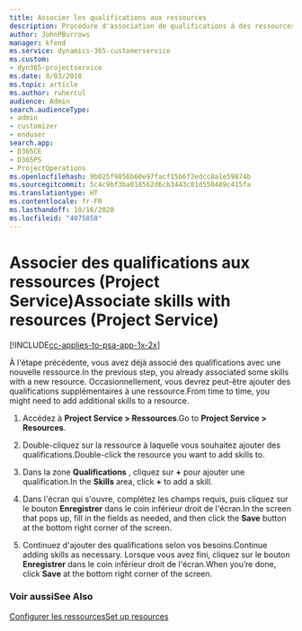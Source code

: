 ```yaml
---
title: Associer les qualifications aux ressources
description: Procédure d'association de qualifications à des ressources spécifiques dans Project Service
author: JohnPBurrows
manager: kfend
ms.service: dynamics-365-customerservice
ms.custom:
- dyn365-projectservice
ms.date: 8/03/2018
ms.topic: article
ms.author: ruhercul
audience: Admin
search.audienceType:
- admin
- customizer
- enduser
search.app:
- D365CE
- D365PS
- ProjectOperations
ms.openlocfilehash: 9b025f9856b60e97facf15b6f2edcc8a1e59874b
ms.sourcegitcommit: 5c4c9bf3ba018562d6cb3443c01d550489c415fa
ms.translationtype: HT
ms.contentlocale: fr-FR
ms.lasthandoff: 10/16/2020
ms.locfileid: "4075858"
---
```

# <a name="associate-skills-with-resources-project-service"></a><span data-ttu-id="0c4d6-103">Associer des qualifications aux ressources (Project Service)</span><span class="sxs-lookup"><span data-stu-id="0c4d6-103">Associate skills with resources (Project Service)</span></span>

[!INCLUDE[cc-applies-to-psa-app-1x-2x](../includes/cc-applies-to-psa-app-1x-2x.md)]

<span data-ttu-id="0c4d6-104">À l'étape précédente, vous avez déjà associé des qualifications avec une nouvelle ressource.</span><span class="sxs-lookup"><span data-stu-id="0c4d6-104">In the previous step, you already associated some skills with  a new resource.</span></span> <span data-ttu-id="0c4d6-105">Occasionnellement, vous devrez peut-être ajouter des qualifications supplémentaires à une ressource.</span><span class="sxs-lookup"><span data-stu-id="0c4d6-105">From time to time, you might need to add additional skills to a resource.</span></span>  
  
1.  <span data-ttu-id="0c4d6-106">Accédez à **Project Service > Ressources**.</span><span class="sxs-lookup"><span data-stu-id="0c4d6-106">Go to **Project Service > Resources**.</span></span>  
  
2.  <span data-ttu-id="0c4d6-107">Double-cliquez sur la ressource à laquelle vous souhaitez ajouter des qualifications.</span><span class="sxs-lookup"><span data-stu-id="0c4d6-107">Double-click the resource you want to add skills to.</span></span>  
  
3.  <span data-ttu-id="0c4d6-108">Dans la zone **Qualifications** , cliquez sur **+** pour ajouter une qualification.</span><span class="sxs-lookup"><span data-stu-id="0c4d6-108">In the **Skills** area, click **+** to add a skill.</span></span>  
  
4.  <span data-ttu-id="0c4d6-109">Dans l'écran qui s'ouvre, complétez les champs requis, puis cliquez sur le bouton **Enregistrer** dans le coin inférieur droit de l'écran.</span><span class="sxs-lookup"><span data-stu-id="0c4d6-109">In the screen that pops up, fill in the fields as needed, and then click the **Save** button at the bottom right corner of the screen.</span></span>  
  
5.  <span data-ttu-id="0c4d6-110">Continuez d'ajouter des qualifications selon vos besoins.</span><span class="sxs-lookup"><span data-stu-id="0c4d6-110">Continue adding skills as necessary.</span></span> <span data-ttu-id="0c4d6-111">Lorsque vous avez fini, cliquez sur le bouton **Enregistrer** dans le coin inférieur droit de l'écran.</span><span class="sxs-lookup"><span data-stu-id="0c4d6-111">When you’re done, click **Save** at the bottom right corner of the screen.</span></span>  
  
### <a name="see-also"></a><span data-ttu-id="0c4d6-112">Voir aussi</span><span class="sxs-lookup"><span data-stu-id="0c4d6-112">See Also</span></span>  
 [<span data-ttu-id="0c4d6-113">Configurer les ressources</span><span class="sxs-lookup"><span data-stu-id="0c4d6-113">Set up resources</span></span>](../psa/set-up-resources.md)
